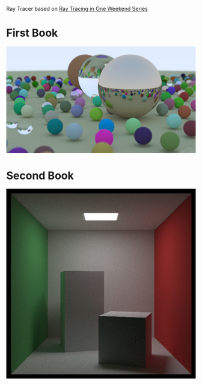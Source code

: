 Ray Tracer based on [Ray Tracing in One Weekend Series](https://raytracing.github.io)

# First Book
![Image of the first book](./assets/readme/book-one.jpg)

# Second Book
![Image of the second book](./assets/readme/book-two-cornell.jpg)